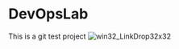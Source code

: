 # DevOpsLab
This is a git test project
![win32_LinkDrop32x32](https://github.com/user-attachments/assets/7e48a86e-6830-4e45-b0bb-a294a4e06f93)
